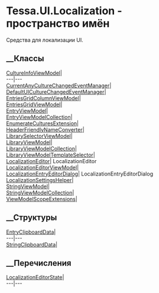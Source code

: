 # Tessa.UI.Localization - пространство имён
Средства для локализации UI.
##  __Классы
[CultureInfoViewModel](T_Tessa_UI_Localization_CultureInfoViewModel.htm)|  
---|---  
[CurrentAnyCultureChangedEventManager](T_Tessa_UI_Localization_CurrentAnyCultureChangedEventManager.htm)|  
[DefaultUICultureChangedEventManager](T_Tessa_UI_Localization_DefaultUICultureChangedEventManager.htm)|  
[EntriesGridColumnViewModel](T_Tessa_UI_Localization_EntriesGridColumnViewModel.htm)|  
[EntriesGridViewModel](T_Tessa_UI_Localization_EntriesGridViewModel.htm)|  
[EntryViewModel](T_Tessa_UI_Localization_EntryViewModel.htm)|  
[EntryViewModelCollection](T_Tessa_UI_Localization_EntryViewModelCollection.htm)|  
[EnumerateCulturesExtension](T_Tessa_UI_Localization_EnumerateCulturesExtension.htm)|  
[HeaderFriendlyNameConverter](T_Tessa_UI_Localization_HeaderFriendlyNameConverter.htm)|  
[LibrarySelectorViewModel](T_Tessa_UI_Localization_LibrarySelectorViewModel.htm)|  
[LibraryViewModel](T_Tessa_UI_Localization_LibraryViewModel.htm)|  
[LibraryViewModelCollection](T_Tessa_UI_Localization_LibraryViewModelCollection.htm)|  
[LibraryViewModelTemplateSelector](T_Tessa_UI_Localization_LibraryViewModelTemplateSelector.htm)|  
[LocalizationEditor](T_Tessa_UI_Localization_LocalizationEditor.htm)|
LocalizationEditor  
[LocalizationEditorViewModel](T_Tessa_UI_Localization_LocalizationEditorViewModel.htm)|  
[LocalizationEntryEditorDialog](T_Tessa_UI_Localization_LocalizationEntryEditorDialog.htm)|
LocalizationEntryEditorDialog  
[LocalizationSettingsHelper](T_Tessa_UI_Localization_LocalizationSettingsHelper.htm)|  
[StringViewModel](T_Tessa_UI_Localization_StringViewModel.htm)|  
[StringViewModelCollection](T_Tessa_UI_Localization_StringViewModelCollection.htm)|  
[ViewModelScopeExtensions](T_Tessa_UI_Localization_ViewModelScopeExtensions.htm)|  
## __Структуры
[EntryClipboardData](T_Tessa_UI_Localization_EntryClipboardData.htm)|  
---|---  
[StringClipboardData](T_Tessa_UI_Localization_StringClipboardData.htm)|  
## __Перечисления
[LocalizationEditorState](T_Tessa_UI_Localization_LocalizationEditorState.htm)|  
---|---
